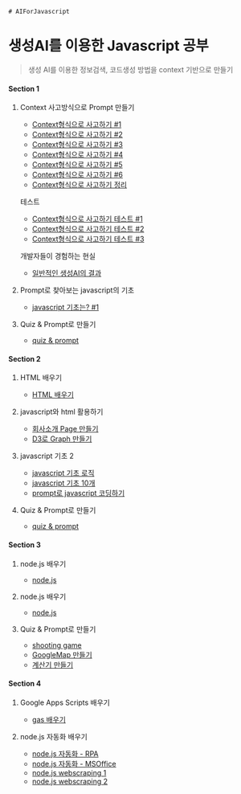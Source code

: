 	# AIForJavascript
# 생성AI를 이용한 Javascript 공부
> 생성 AI를 이용한 정보검색, 코드생성 방법을 context 기반으로 만들기 

#### Section 1

1. Context 사고방식으로 Prompt 만들기
	+ [Context형식으로 사고하기 #1](doc/1/1.context/Context_thinking_1.md)
	+ [Context형식으로 사고하기 #2](doc/1/1.context/Context_thinking_2.md)
	+ [Context형식으로 사고하기 #3](doc/1/1.context/Context_thinking_3.md)
	+ [Context형식으로 사고하기 #4](doc/1/1.context/Context_thinking_4.md)
	+ [Context형식으로 사고하기 #5](doc/1/1.context/Context_thinking_5.md)
	+ [Context형식으로 사고하기 #6](doc/1/1.context/Context_thinking_6.md)
	+ [Context형식으로 사고하기 정리](doc/1/1.context/context_explain.md)
	
    테스트
	+ [Context형식으로 사고하기 테스트 #1](doc/1/1.context/other1.md)
	+ [Context형식으로 사고하기 테스트 #2](doc/1/1.context/other2.md)
	+ [Context형식으로 사고하기 테스트 #3](doc/1/1.context/context_writing.md)
	
	개발자들이 경험하는 현실
	+ [일반적인 생성AI의 결과](doc/1/1.context/other3.md)
		

2. Prompt로 찾아보는 javascript의 기초 
	+ [javascript 기초는? #1](doc/1/2.basic/basic.md)

2. Quiz & Prompt로 만들기 
	+ [quiz & prompt ](doc/1/3.quiz/quiz.md)

#### Section 2

1. HTML 배우기
	+ [HTML 배우기](doc/2/1.html/html.md)
	
2. javascript와 html 활용하기   
	+ [회사소개 Page 만들기](doc/2/2.html_javascript/company_html.md)
	+ [D3로 Graph 만들기](doc/2/2.html_javascript/d3.md)
	
3. 	javascript 기초 2 
	+ [javascript 기초 로직](doc/2/3.javascript_advance/javascript_advance.md)
	+ [javascript 기초 10개](doc/2/3.javascript_advance/javascript_grammar_quiz.md)
	+ [prompt로 javascript 코딩하기](doc/2/3.javascript_advance/prompt_with_javascript.md)

4. Quiz & Prompt로 만들기 
	+ [quiz & prompt ](doc/2/4.quiz/quiz.md)	
	
#### Section 3

1. node.js 배우기
	+ [node.js](doc/3/1.node.js/nodejs.md)
	
2. node.js 배우기
	+ [node.js](doc/3/2.node.js/chat.md)
	
3. Quiz & Prompt로 만들기 
	+ [shooting game ](doc/3/3.quiz/shoot.md)		
	+ [GoogleMap 만들기](doc/3/3.quiz/googlemap.md)
	+ [계산기 만들기](doc/3/3.quiz/cal.md)

#### Section 4

1. Google Apps Scripts 배우기
	+ [gas 배우기](doc/4/gas.md)
	
2. node.js 자동화 배우기
	+ [node.js 자동화 - RPA](doc/4/auto.md)
	+ [node.js 자동화 - MSOffice](doc/4/msofficeauto.md)
	+ [node.js webscraping 1](doc/4/headless.md)
	+ [node.js webscraping 2](doc/4/webscrap.md)
	


